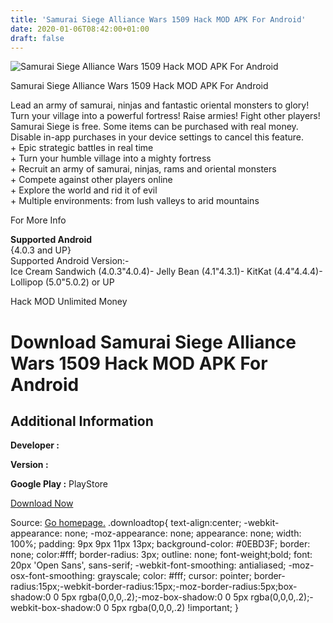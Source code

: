 ```yaml
---
title: 'Samurai Siege Alliance Wars 1509 Hack MOD APK For Android'
date: 2020-01-06T08:42:00+01:00
draft: false
---
```


![Samurai Siege Alliance Wars 1509 Hack MOD APK For Android](https://i1.wp.com/apkhome.net/wp-content/uploads/2017/11/Samurai-Siege-Alliance-Wars-1509.png "Samurai Siege Alliance Wars 1509 Hack MOD APK For Android")

  

Samurai Siege Alliance Wars 1509 Hack MOD APK For Android

Lead an army of samurai, ninjas and fantastic oriental monsters to glory! Turn your village into a powerful fortress! Raise armies! Fight other players!  
Samurai Siege is free. Some items can be purchased with real money. Disable in-app purchases in your device settings to cancel this feature.  
\+ Epic strategic battles in real time  
\+ Turn your humble village into a mighty fortress  
\+ Recruit an army of samurai, ninjas, rams and oriental monsters  
\+ Compete against other players online  
\+ Explore the world and rid it of evil  
\+ Multiple environments: from lush valleys to arid mountains

For More Info

**Supported Android**  
{4.0.3 and UP}  
Supported Android Version:-  
Ice Cream Sandwich (4.0.3"4.0.4)- Jelly Bean (4.1"4.3.1)- KitKat (4.4"4.4.4)- Lollipop (5.0"5.0.2) or UP

Hack MOD Unlimited Money

Download Samurai Siege Alliance Wars 1509 Hack MOD APK For Android
==================================================================

Additional Information
----------------------

**Developer :**

**Version :**

**Google Play :** PlayStore

  

[Download Now](https://store4app.co/post/samurai-siege-alliance-wars-1509-hack-mod-apk-for-android_1573672144)

  
Source: [Go homepage.](https://store4app.co/post/samurai-siege-alliance-wars-1509-hack-mod-apk-for-android_1573672144) .downloadtop{ text-align:center; -webkit-appearance: none; -moz-appearance: none; appearance: none; width: 100%; padding: 9px 9px 11px 13px; background-color: #0EBD3F; border: none; color:#fff; border-radius: 3px; outline: none; font-weight;bold; font: 20px 'Open Sans', sans-serif; -webkit-font-smoothing: antialiased; -moz-osx-font-smoothing: grayscale; color: #fff; cursor: pointer; border-radius:15px;-webkit-border-radius:15px;-moz-border-radius:5px;box-shadow:0 0 5px rgba(0,0,0,.2);-moz-box-shadow:0 0 5px rgba(0,0,0,.2);-webkit-box-shadow:0 0 5px rgba(0,0,0,.2) !important; }